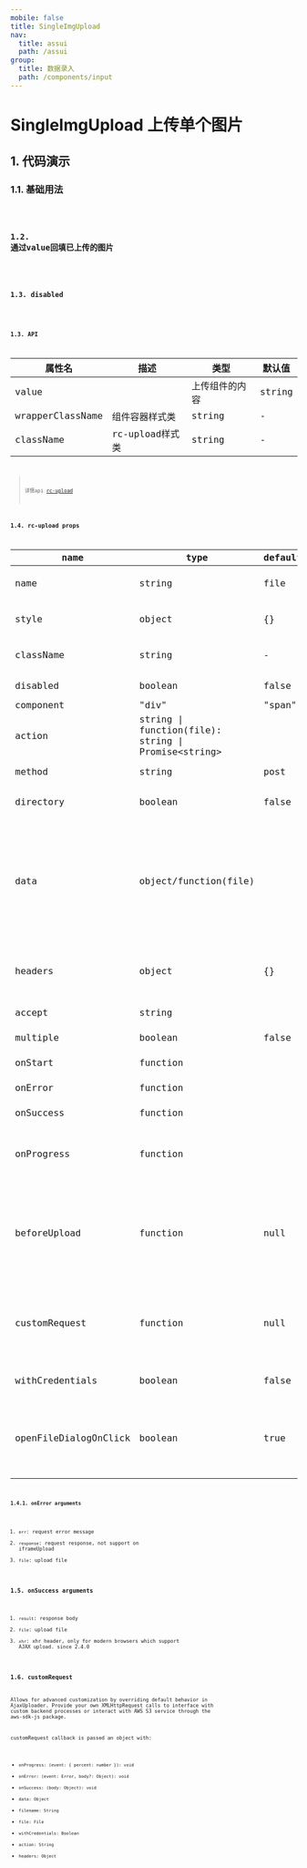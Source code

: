 ```yaml
---
mobile: false
title: SingleImgUpload
nav:
  title: assui
  path: /assui
group:
  title: 数据录入
  path: /components/input
---
```

# SingleImgUpload 上传单个图片

##  1. 代码演示
### 1.1. 基础用法

<code hideActions='["CSB", "EXTERNAL"]' src="./demo/index.jsx" />

### 1.2. 通过value回填已上传的图片

<code hideActions='["CSB", "EXTERNAL"]' src="./demo/value.jsx" />

### 1.3. disabled

<code hideActions='["CSB", "EXTERNAL"]' src="./demo/disabled.jsx" />

### 1.3. API
| 属性名           | 描述            | 类型           | 默认值 |
| ---------------- | --------------- | -------------- | ------ |
| value            |                 | 上传组件的内容 | string | - |
| wrapperClassName | 组件容器样式类  | string         | -      |
| className        | rc-upload样式类 | string         | -      |

> 详情api [rc-upload](https://github.com/react-component/upload)

### 1.4. rc-upload props

|name|type|default| description|
|-----|---|--------|----|
|name | string | file| file param post to server |
|style | object | {}| root component inline style |
|className | string | - | root component className |
|disabled | boolean | false | whether disabled |
|component | "div"|"span" | "span"| wrap component name |
|action| string &#124; function(file): string &#124; Promise&lt;string&gt; | | form action url |
|method | string | post | request method |
|directory| boolean | false | support upload whole directory |
|data| object/function(file) | | other data object to post or a function which returns a data object(a promise object which resolve a data object) |
|headers| object | {} | http headers to post, available in modern browsers |
|accept | string | | input accept attribute |
|multiple | boolean | false | only support ie10+|
|onStart | function| | start upload file |
|onError| function| | error callback |
|onSuccess | function | | success callback |
|onProgress | function || progress callback, only for modern browsers|
|beforeUpload| function |null| before upload check, return false or a rejected Promise will stop upload, only for modern browsers|
|customRequest | function | null | provide an override for the default xhr behavior for additional customization|
|withCredentials | boolean | false | ajax upload with cookie send |
|openFileDialogOnClick | boolean | true | useful for drag only upload as it does not trigger on enter key or click event |

#### 1.4.1. onError arguments

1. `err`: request error message
2. `response`: request response, not support on iframeUpload
3. `file`: upload file

### 1.5. onSuccess arguments

1. `result`: response body
2. `file`: upload file
3. `xhr`: xhr header, only for modern browsers which support AJAX upload. since
   2.4.0


### 1.6. customRequest

Allows for advanced customization by overriding default behavior in AjaxUploader. Provide your own XMLHttpRequest calls to interface with custom backend processes or interact with AWS S3 service through the aws-sdk-js package.

customRequest callback is passed an object with:

* `onProgress: (event: { percent: number }): void`
* `onError: (event: Error, body?: Object): void`
* `onSuccess: (body: Object): void`
* `data: Object`
* `filename: String`
* `file: File`
* `withCredentials: Boolean`
* `action: String`
* `headers: Object`
